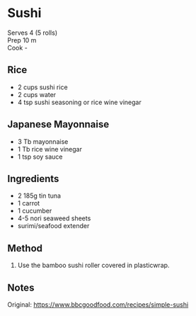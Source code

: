 # Sushi

Serves 4 (5 rolls)  
Prep 10 m   
Cook -  


## Rice

* 2 cups sushi rice
* 2 cups water
* 4 tsp sushi seasoning or rice wine vinegar


## Japanese Mayonnaise 

* 3 Tb mayonnaise
* 1 Tb rice wine vinegar
* 1 tsp soy sauce


## Ingredients 

* 2 185g tin tuna
* 1 carrot
* 1 cucumber
* 4-5 nori seaweed sheets
* surimi/seafood extender


## Method

1. Use the bamboo sushi roller covered in plasticwrap.


## Notes

Original: https://www.bbcgoodfood.com/recipes/simple-sushi